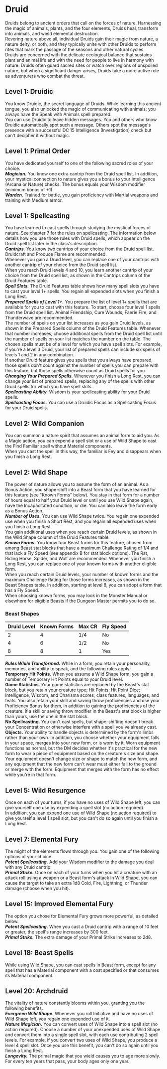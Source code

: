 # Druid
Druids belong to ancient orders that call on the forces of nature. Harnessing the magic of animals, plants, and the four elements, Druids heal, transform into animals, and wield elemental destruction.  
Revering nature above all, individual Druids gain their magic from nature, a nature deity, or both, and they typically unite with other Druids to perform rites that mark the passage of the seasons and other natural cycles.  
Druids are concerned with the delicate ecological balance that sustains plant and animal life and with the need for people to live in harmony with nature. Druids often guard sacred sites or watch over regions of unspoiled nature, but when a significant danger arises, Druids take a more active role as adventurers who combat the threat.

## Level 1: Druidic
You know Druidic, the secret language of Druids. While learning this ancient tongue, you also unlocked the magic of communicating with animals; you always have the Speak with Animals spell prepared.  
You can use Druidic to leave hidden messages. You and others who know Druidic automatically spot such a message. Others spot the message's presence with a successful DC 15 Intelligence (Investigation) check but can't decipher it without magic.

## Level 1: Primal Order
You have dedicated yourself to one of the following sacred roles of your choice.  
***Magician.*** You know one extra cantrip from the Druid spell list. In addition, your mystical connection to nature gives you a bonus to your Intelligence (Arcana or Nature) checks. The bonus equals your Wisdom modifier (minimum bonus of +1).  
***Warden.*** Trained for battle, you gain proficiency with Martial weapons and training with Medium armor.

## Level 1: Spellcasting
You have learned to cast spells through studying the mystical forces of nature. See chapter 7 for the rules on spellcasting. The information below details how you use those rules with Druid spells, which appear on the Druid spell list later in the class's description.  
***Cantrips.*** You know two cantrips of your choice from the Druid spell list. Druidcraft and Produce Flame are recommended.  
Whenever you gain a Druid level, you can replace one of your cantrips with another cantrip of your choice from the Druid spell list.  
When you reach Druid levels 4 and 10, you learn another cantrip of your choice from the Druid spell list, as shown in the Cantrips column of the Druid Features table.  
***Spell Slots.*** The Druid Features table shows how many spell slots you have to cast your level 1+ spells. You regain all expended slots when you finish a Long Rest.  
***Prepared Spells of Level 1+.*** You prepare the list of level 1+ spells that are available for you to cast with this feature. To start, choose four level 1 spells from the Druid spell list. Animal Friendship, Cure Wounds, Faerie Fire, and Thunderwave are recommended.  
The number of spells on your list increases as you gain Druid levels, as shown in the Prepared Spells column of the Druid Features table. Whenever that number increases, choose additional spells from the Druid spell list until the number of spells on your list matches the number on the table. The chosen spells must be of a level for which you have spell slots. For example, if you're a level 3 Druid, your list of prepared spells can include six spells of levels 1 and 2 in any combination.  
If another Druid feature gives you spells that you always have prepared, those spells don't count against the number of spells you can prepare with this feature, but those spells otherwise count as Druid spells for you.  
***Changing Your Prepared Spells.*** Whenever you finish a Long Rest, you can change your list of prepared spells, replacing any of the spells with other Druid spells for which you have spell slots.  
***Spellcasting Ability.*** Wisdom is your spellcasting ability for your Druid spells.  
***Spellcasting Focus.*** You can use a Druidic Focus as a Spellcasting Focus for your Druid spells.

## Level 2: Wild Companion
You can summon a nature spirit that assumes an animal form to aid you. As a Magic action, you can expend a spell slot or a use of Wild Shape to cast the Find Familiar spell without Material components.  
When you cast the spell in this way, the familiar is Fey and disappears when you finish a Long Rest.

## Level 2: Wild Shape
The power of nature allows you to assume the form of an animal. As a Bonus Action, you shape-shift into a Beast form that you have learned for this feature (see "Known Forms" below). You stay in that form for a number of hours equal to half your Druid level or until you use Wild Shape again, have the Incapacitated condition, or die. You can also leave the form early as a Bonus Action.  
***Number of Uses.*** You can use Wild Shape twice. You regain one expended use when you finish a Short Rest, and you regain all expended uses when you finish a Long Rest.  
You gain additional uses when you reach certain Druid levels, as shown in the Wild Shape column of the Druid Features table.  
***Known Forms.*** You know four Beast forms for this feature, chosen from among Beast stat blocks that have a maximum Challenge Rating of 1/4 and that lack a Fly Speed (see appendix B for stat block options). The Rat, Riding Horse, Spider, and Wolf are recommended. Whenever you finish a Long Rest, you can replace one of your known forms with another eligible form.  
When you reach certain Druid levels, your number of known forms and the maximum Challenge Rating for those forms increases, as shown in the Beast Shapes table. In addition, starting at level 8, you can adopt a form that has a Fly Speed.  
When choosing known forms, you may look in the Monster Manual or elsewhere for eligible Beasts if the Dungeon Master permits you to do so.
### Beast Shapes
| Druid Level | Known Forms | Max CR | Fly Speed |
|-------------|-------------|--------|-----------|
| 2           | 4           | 1/4    | No        |
| 4           | 6           | 1/2    | No        |
| 8           | 8           | 1      | Yes       |

***Rules While Transformed.*** While in a form, you retain your personality, memories, and ability to speak, and the following rules apply:  
**Temporary Hit Points.** When you assume a Wild Shape form, you gain a number of Temporary Hit Points equal to your Druid level.  
**Game Statistics.** Your game statistics are replaced by the Beast's stat block, but you retain your creature type; Hit Points; Hit Point Dice; Intelligence, Wisdom, and Charisma scores; class features; languages; and feats. You also retain your skill and saving throw proficiencies and use your Proficiency Bonus for them, in addition to gaining the proficiencies of the creature. If a skill or saving throw modifier in the Beast's stat block is higher than yours, use the one in the stat block.  
**No Spellcasting.** You can't cast spells, but shape-shifting doesn't break your Concentration or otherwise interfere with a spell you've already cast.  
**Objects.** Your ability to handle objects is determined by the form's limbs rather than your own. In addition, you choose whether your equipment falls in your space, merges into your new form, or is worn by it. Worn equipment functions as normal, but the DM decides whether it's practical for the new form to wear a piece of equipment based on the creature's size and shape. Your equipment doesn't change size or shape to match the new form, and any equipment that the new form can't wear must either fall to the ground or merge with the form. Equipment that merges with the form has no effect while you're in that form.

## Level 5: Wild Resurgence
Once on each of your turns, if you have no uses of Wild Shape left, you can give yourself one use by expending a spell slot (no action required).  
In addition, you can expend one use of Wild Shape (no action required) to give yourself a level 1 spell slot, but you can't do so again until you finish a Long Rest.

## Level 7: Elemental Fury
The might of the elements flows through you. You gain one of the following options of your choice.  
***Potent Spellcasting.*** Add your Wisdom modifier to the damage you deal with any Druid cantrip.  
***Primal Strike.*** Once on each of your turns when you hit a creature with an attack roll using a weapon or a Beast form's attack in Wild Shape, you can cause the target to take an extra 1d8 Cold, Fire, Lightning, or Thunder damage (choose when you hit).

## Level 15: Improved Elemental Fury
The option you chose for Elemental Fury grows more powerful, as detailed below.  
***Potent Spellcasting.*** When you cast a Druid cantrip with a range of 10 feet or greater, the spell's range increases by 300 feet.  
***Primal Strike.*** The extra damage of your Primal Strike increases to 2d8.

## Level 18: Beast Spells
While using Wild Shape, you can cast spells in Beast form, except for any spell that has a Material component with a cost specified or that consumes its Material component.

## Level 20: Archdruid
The vitality of nature constantly blooms within you, granting you the following benefits.  
***Evergreen Wild Shape.*** Whenever you roll Initiative and have no uses of Wild Shape left, you regain one expended use of it.  
***Nature Magician.*** You can convert uses of Wild Shape into a spell slot (no action required). Choose a number of your unexpended uses of Wild Shape and convert them into a single spell slot, with each use contributing 2 spell levels. For example, if you convert two uses of Wild Shape, you produce a level 4 spell slot. Once you use this benefit, you can't do so again until you finish a Long Rest.  
***Longevity.*** The primal magic that you wield causes you to age more slowly. For every ten years that pass, your body ages only one year.
